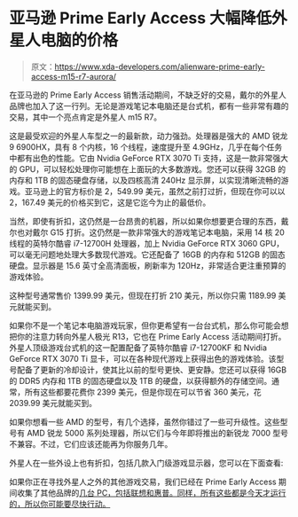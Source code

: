 # 亚马逊 Prime Early Access 大幅降低外星人电脑的价格

> 原文：<https://www.xda-developers.com/alienware-prime-early-access-m15-r7-aurora/>

在亚马逊的 Prime Early Access 销售活动期间，不缺乏好的交易，戴尔的外星人品牌也加入了这一行列。无论是游戏笔记本电脑还是台式机，都有一些非常有趣的交易，其中一个亮点肯定是外星人 m15 R7。

这是最受欢迎的外星人车型之一的最新款，动力强劲。处理器是强大的 AMD 锐龙 9 6900HX，具有 8 个内核，16 个线程，速度提升至 4.9GHz，几乎在每个任务中都有出色的性能。它由 Nvidia GeForce RTX 3070 Ti 支持，这是一款非常强大的 GPU，可以轻松处理你可能想在上面玩的大多数游戏。您还可以获得 32GB 的内存和 1TB 的固态硬盘存储，以及四核高清 240Hz 显示屏，以实现清晰流畅的游戏。亚马逊上的官方标价是 2，549.99 美元，虽然之前打过折，但现在你可以以 2，167.49 美元的价格买到它，这是它迄今为止的最低价。

当然，即使有折扣，这仍然是一台昂贵的机器，所以如果你想要更合理的东西，戴尔也对戴尔 G15 打折。这仍然是一款非常强大的游戏笔记本电脑，采用 14 核 20 线程的英特尔酷睿 i7-12700H 处理器，加上 Nvidia GeForce RTX 3060 GPU，可以毫无问题地处理大多数现代游戏。它还配备了 16GB 的内存和 512GB 的固态硬盘。显示器是 15.6 英寸全高清面板，刷新率为 120Hz，非常适合更注重预算的游戏体验。

这种型号通常售价 1399.99 美元，但现在打折 210 美元，所以你只需 1189.99 美元就能买到。

如果你不是一个笔记本电脑游戏玩家，但你更希望有一台台式机，那么你可能会想把你的注意力转向外星人极光 R13，它也在 Prime Early Access 活动期间打折。外星人顶级游戏台式机的这一配置配备了英特尔酷睿 i7-12700KF 和 Nvidia GeForce RTX 3070 Ti 显卡，可以在各种现代游戏上获得出色的游戏体验。该型号配备了更新的冷却设计，使其比以前的型号更快、更安静。您还可以获得 16GB 的 DDR5 内存和 1TB 的固态硬盘以及 1TB 的硬盘，以获得额外的存储空间。通常，所有这些都要花费你 2399 美元，但是你现在可以节省 360 美元，花 2039.99 美元就能买到。

如果你想看一些 AMD 的型号，有几个选择，虽然你错过了一些可升级性。这些型号有 AMD 锐龙 5000 系列处理器，所以它们与今年即将推出的新锐龙 7000 型号不兼容。不过，它们应该还能再为你服务几年。

外星人在一些外设上也有折扣，包括几款入门级游戏显示器，您可以在下面查看:

如果你正在寻找外星人之外的其他游戏交易，我们已经在 Prime Early Access 期间收集了其他品牌的[几台 PC，包括联想和惠普。同样，所有这些都是今天才运行的，所以你可能要尽快行动。](https://www.xda-developers.com/hp-victus-15-amazon-prime-early-access-gaming-laptops-desktops/)
